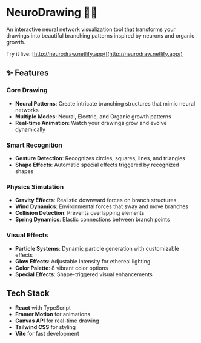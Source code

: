 # NeuroDrawing 🧠✨

An interactive neural network visualization tool that transforms your drawings into beautiful branching patterns inspired by neurons and organic growth.

Try it live: [http://neurodraw.netlify.app/](http://neurodraw.netlify.app/)

## ✨ Features

### Core Drawing
- **Neural Patterns**: Create intricate branching structures that mimic neural networks
- **Multiple Modes**: Neural, Electric, and Organic growth patterns
- **Real-time Animation**: Watch your drawings grow and evolve dynamically

### Smart Recognition
- **Gesture Detection**: Recognizes circles, squares, lines, and triangles
- **Shape Effects**: Automatic special effects triggered by recognized shapes

### Physics Simulation
- **Gravity Effects**: Realistic downward forces on branch structures
- **Wind Dynamics**: Environmental forces that sway and move branches
- **Collision Detection**: Prevents overlapping elements
- **Spring Dynamics**: Elastic connections between branch points

### Visual Effects
- **Particle Systems**: Dynamic particle generation with customizable effects
- **Glow Effects**: Adjustable intensity for ethereal lighting
- **Color Palette**: 8 vibrant color options
- **Special Effects**: Shape-triggered visual enhancements

## Tech Stack

- **React** with TypeScript
- **Framer Motion** for animations
- **Canvas API** for real-time drawing
- **Tailwind CSS** for styling
- **Vite** for fast development
